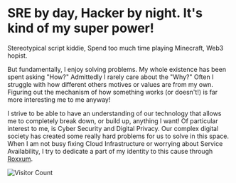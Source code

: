 # SRE by day, Hacker by night. It's kind of my super power!
Stereotypical script kiddie, Spend too much time playing Minecraft, Web3 hopist.

But fundamentally, I enjoy solving problems. My whole existence has been spent asking "How?"
Admittedly I rarely care about the "Why?" Often I struggle with how different others motives or values are from my own.
Figuring out the mechanism of how something works (or doesn't!) is far more interesting me to me anyway! 

I strive to be able to have an understanding of our technology that allows me to completely break down, or build up, anything I want!
Of particular interest to me, is Cyber Security and Digital Privacy. Our complex digital society has created some really hard problems for us to solve in this space.
When I am not busy fixing Cloud Infrastructure or worrying about Service Availability, I try to dedicate a part of my identity to this cause through [Roxxum](https://github.com/Roxxum).

![Visitor Count](https://profile-counter.glitch.me/pavocracy/count.svg)
